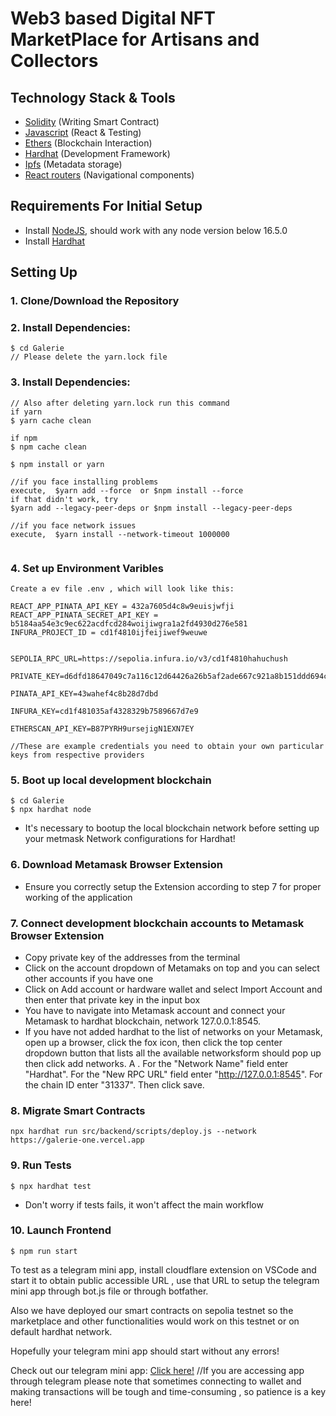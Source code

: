# Web3 based Digital NFT MarketPlace for Artisans and Collectors

## Technology Stack & Tools
- [Solidity](https://docs.soliditylang.org/en/latest/) (Writing Smart Contract)
- [Javascript](https://developer.mozilla.org/en-US/docs/Web/JavaScript) (React & Testing)
- [Ethers](https://docs.ethers.io/v5/) (Blockchain Interaction)
- [Hardhat](https://hardhat.org/) (Development Framework)
- [Ipfs](https://ipfs.io/) (Metadata storage)
- [React routers](https://v5.reactrouter.com/) (Navigational components)

## Requirements For Initial Setup
- Install [NodeJS](https://nodejs.org/en/), should work with any node version below 16.5.0
- Install [Hardhat](https://hardhat.org/)


## Setting Up
### 1. Clone/Download the Repository

### 2. Install Dependencies:
```
$ cd Galerie
// Please delete the yarn.lock file
```
### 3. Install Dependencies:
```
// Also after deleting yarn.lock run this command 
if yarn 
$ yarn cache clean

if npm 
$ npm cache clean

$ npm install or yarn 

//if you face installing problems 
execute,  $yarn add --force  or $npm install --force
if that didn't work, try
$yarn add --legacy-peer-deps or $npm install --legacy-peer-deps

//if you face network issues
execute,  $yarn install --network-timeout 1000000
          
```
### 4. Set up Environment Varibles 
```
Create a ev file .env , which will look like this:

REACT_APP_PINATA_API_KEY = 432a7605d4c8w9euisjwfji
REACT_APP_PINATA_SECRET_API_KEY = b5184aa54e3c9ec622acdfcd284woijiwgra1a2fd4930d276e581
INFURA_PROJECT_ID = cd1f4810ijfeijiwef9weuwe


SEPOLIA_RPC_URL=https://sepolia.infura.io/v3/cd1f4810hahuchush

PRIVATE_KEY=d6dfd18647049c7a116c12d64426a26b5af2ade667c921a8b151ddd694c6cc6f

PINATA_API_KEY=43wahef4c8b28d7dbd

INFURA_KEY=cd1f481035af4328329b7589667d7e9

ETHERSCAN_API_KEY=B87PYRH9ursejigN1EXN7EY

//These are example credentials you need to obtain your own particular keys from respective providers
```

### 5. Boot up local development blockchain
```
$ cd Galerie
$ npx hardhat node
```
- It's necessary to bootup the local blockchain network before setting up your metmask Network configurations for Hardhat! 

### 6. Download Metamask Browser Extension
- Ensure you correctly setup the Extension according to step 7 for proper working of the application

### 7. Connect development blockchain accounts to Metamask Browser Extension
- Copy private key of the addresses from the terminal
- Click on the account dropdown of Metamaks on top and you can select other accounts if you have one
- Click on Add account or hardware wallet and select Import Account and then enter that private key in the input box
- You have to navigate into Metamask account and connect your Metamask to hardhat blockchain, network 127.0.0.1:8545.
- If you have not added hardhat to the list of networks on your Metamask, open up a browser, click the fox icon, then click the top center dropdown button that lists all the available networksform should pop up then click add networks. A . For the "Network Name" field enter "Hardhat". For the "New RPC URL" field enter "http://127.0.0.1:8545". For the chain ID enter "31337". Then click save.  


### 8. Migrate Smart Contracts
`npx hardhat run src/backend/scripts/deploy.js --network https://galerie-one.vercel.app`

### 9. Run Tests
`$ npx hardhat test`
- Don't worry if tests fails, it won't affect the main workflow


### 10. Launch Frontend
`$ npm run start`

To test as a telegram mini app, install cloudflare extension on VSCode and start it to obtain public accessible URL , use that URL to setup the telegram mini app through
bot.js file or through botfather.

Also we have deployed our smart contracts on sepolia testnet so
the marketplace and other functionalities would work on this testnet or on default hardhat network.

Hopefully your telegram mini app should start without any errors! 

Check out our telegram mini app: [Click here!](https://t.me/Galeries_Telegram_Mini_App_Bot) 
//If you are accessing app through telegram please note that sometimes connecting to wallet and making transactions will be
tough and time-consuming , so patience is a key here!

